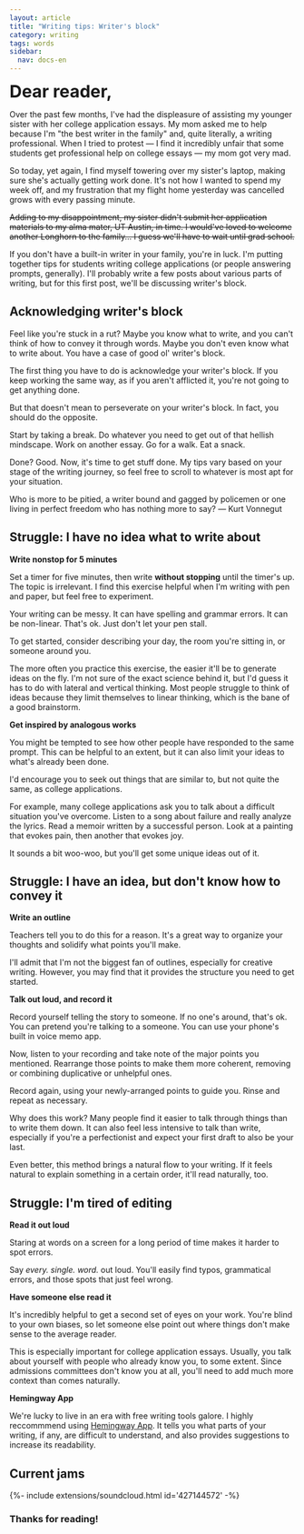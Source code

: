```yaml
---
layout: article
title: "Writing tips: Writer's block"
category: writing
tags: words
sidebar:
  nav: docs-en
---
```


<div style="font-size: 30px"><b>Dear reader,</b></div>

Over the past few months, I've had the displeasure of assisting my younger sister with her college application essays. My mom asked me to help because I'm "the best writer in the family" and, quite literally, a writing professional. When I tried to protest — I find it incredibly unfair that some students get professional help on college essays — my mom got very mad. 

So today, yet again, I find myself towering over my sister's laptop, making sure she's actually getting work done. It's not how I wanted to spend my week off, and my frustration that my flight home yesterday was cancelled grows with every passing minute.

~~Adding to my disappointment, my sister didn't submit her application materials to my alma mater, UT Austin, in time. I would've loved to welcome another Longhorn to the family... I guess we'll have to wait until grad school.~~

If you don't have a built-in writer in your family, you're in luck. I'm putting together tips for students writing college applications (or people answering prompts, generally). I'll probably write a few posts about various parts of writing, but for this first post, we'll be discussing writer's block.

## Acknowledging writer's block
Feel like you're stuck in a rut? Maybe you know what to write, and you can't think of how to convey it through words. Maybe you don't even know what to write about. You have a case of good ol' writer's block.

The first thing you have to do is acknowledge your writer's block. If you keep working the same way, as if you aren't afflicted it, you're not going to get anything done.

But that doesn't mean to perseverate on your writer's block. In fact, you should do the opposite.

Start by taking a break. Do whatever you need to get out of that hellish mindscape. Work on another essay. Go for a walk. Eat a snack. 

Done? Good. Now, it's time to get stuff done. My tips vary based on your stage of the writing journey, so feel free to scroll to whatever is most apt for your situation. 

<div class="callout">
  <div class="callout__content">
    <p>Who is more to be pitied, a writer bound and gagged by policemen or one living in perfect freedom who has nothing more to say? ― Kurt Vonnegut</p>
  </div>
</div>

## Struggle: I have no idea what to write about

**Write nonstop for 5 minutes**

Set a timer for five minutes, then write **without stopping** until the timer's up. The topic is irrelevant. I find this exercise helpful when I'm writing with pen and paper, but feel free to experiment.

Your writing can be messy. It can have spelling and grammar errors. It can be non-linear. That's ok. Just don't let your pen stall.

To get started, consider describing your day, the room you're sitting in, or someone around you.

The more often you practice this exercise, the easier it'll be to generate ideas on the fly. I'm not sure of the exact science behind it, but I'd guess it has to do with lateral and vertical thinking. Most people struggle to think of ideas because they limit themselves to linear thinking, which is the bane of a good brainstorm.

**Get inspired by analogous works**

You might be tempted to see how other people have responded to the same prompt. This can be helpful to an extent, but it can also limit your ideas to what's already been done.

I'd encourage you to seek out things that are similar to, but not quite the same, as college applications.

For example, many college applications ask you to talk about a difficult situation you've overcome. Listen to a song about failure and really analyze the lyrics. Read a memoir written by a successful person. Look at a painting that evokes pain, then another that evokes joy.

It sounds a bit woo-woo, but you'll get some unique ideas out of it.

## Struggle: I have an idea, but don't know how to convey it
**Write an outline** 

Teachers tell you to do this for a reason. It's a great way to organize your thoughts and solidify what points you'll make.

I'll admit that I'm not the biggest fan of outlines, especially for creative writing. However, you may find that it provides the structure you need to get started.

**Talk out loud, and record it**

Record yourself telling the story to someone. If no one's around, that's ok. You can pretend you're talking to a someone. You can use your phone's built in voice memo app.

Now, listen to your recording and take note of the major points you mentioned. Rearrange those points to make them more coherent, removing or combining duplicative or unhelpful ones.

Record again, using your newly-arranged points to guide you. Rinse and repeat as necessary.

Why does this work? Many people find it easier to talk through things than to write them down. It can also feel less intensive to talk than write, especially if you're a perfectionist and expect your first draft to also be your last.

Even better, this method brings a natural flow to your writing. If it feels natural to explain something in a certain order, it'll read naturally, too. 

## Struggle: I'm tired of editing
**Read it out loud**

Staring at words on a screen for a long period of time makes it harder to spot errors.

Say *every. single. word.* out loud. You'll easily find typos, grammatical errors, and those spots that just feel wrong.

**Have someone else read it**

It's incredibly helpful to get a second set of eyes on your work. You're blind to your own biases, so let someone else point out where things don't make sense to the average reader. 

This is especially important for college application essays. Usually, you talk about yourself with people who already know you, to some extent. Since admissions committees don't know you at all, you'll need to add much more context than comes naturally.  

**Hemingway App**

We're lucky to live in an era with free writing tools galore. I highly reccommmend using [Hemingway App](https://hemingwayapp.com/). It tells you what parts of your writing, if any, are difficult to understand, and also provides suggestions to increase its readability. 

## Current jams
<div>{%- include extensions/soundcloud.html id='427144572' -%}</div>


### Thanks for reading!

